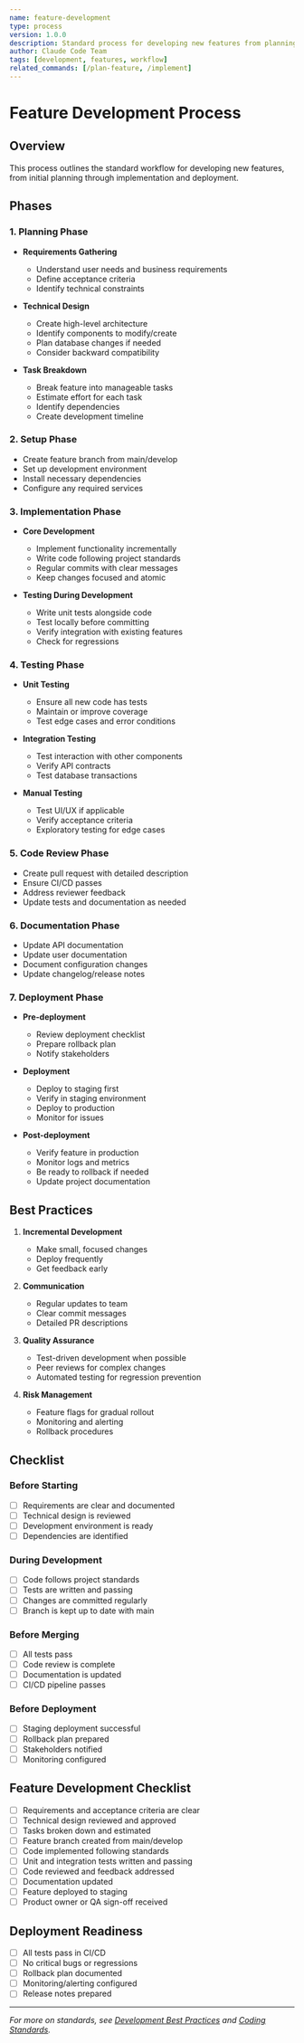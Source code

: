 ```yaml
---
name: feature-development
type: process
version: 1.0.0
description: Standard process for developing new features from planning to deployment
author: Claude Code Team
tags: [development, features, workflow]
related_commands: [/plan-feature, /implement]
---
```


# Feature Development Process

## Overview
This process outlines the standard workflow for developing new features, from initial planning through implementation and deployment.

## Phases

### 1. Planning Phase
- **Requirements Gathering**
  - Understand user needs and business requirements
  - Define acceptance criteria
  - Identify technical constraints
  
- **Technical Design**
  - Create high-level architecture
  - Identify components to modify/create
  - Plan database changes if needed
  - Consider backward compatibility

- **Task Breakdown**
  - Break feature into manageable tasks
  - Estimate effort for each task
  - Identify dependencies
  - Create development timeline

### 2. Setup Phase
- Create feature branch from main/develop
- Set up development environment
- Install necessary dependencies
- Configure any required services

### 3. Implementation Phase
- **Core Development**
  - Implement functionality incrementally
  - Write code following project standards
  - Regular commits with clear messages
  - Keep changes focused and atomic

- **Testing During Development**
  - Write unit tests alongside code
  - Test locally before committing
  - Verify integration with existing features
  - Check for regressions

### 4. Testing Phase
- **Unit Testing**
  - Ensure all new code has tests
  - Maintain or improve coverage
  - Test edge cases and error conditions

- **Integration Testing**
  - Test interaction with other components
  - Verify API contracts
  - Test database transactions

- **Manual Testing**
  - Test UI/UX if applicable
  - Verify acceptance criteria
  - Exploratory testing for edge cases

### 5. Code Review Phase
- Create pull request with detailed description
- Ensure CI/CD passes
- Address reviewer feedback
- Update tests and documentation as needed

### 6. Documentation Phase
- Update API documentation
- Update user documentation
- Document configuration changes
- Update changelog/release notes

### 7. Deployment Phase
- **Pre-deployment**
  - Review deployment checklist
  - Prepare rollback plan
  - Notify stakeholders

- **Deployment**
  - Deploy to staging first
  - Verify in staging environment
  - Deploy to production
  - Monitor for issues

- **Post-deployment**
  - Verify feature in production
  - Monitor logs and metrics
  - Be ready to rollback if needed
  - Update project documentation

## Best Practices

1. **Incremental Development**
   - Make small, focused changes
   - Deploy frequently
   - Get feedback early

2. **Communication**
   - Regular updates to team
   - Clear commit messages
   - Detailed PR descriptions

3. **Quality Assurance**
   - Test-driven development when possible
   - Peer reviews for complex changes
   - Automated testing for regression prevention

4. **Risk Management**
   - Feature flags for gradual rollout
   - Monitoring and alerting
   - Rollback procedures

## Checklist

### Before Starting
- [ ] Requirements are clear and documented
- [ ] Technical design is reviewed
- [ ] Development environment is ready
- [ ] Dependencies are identified

### During Development
- [ ] Code follows project standards
- [ ] Tests are written and passing
- [ ] Changes are committed regularly
- [ ] Branch is kept up to date with main

### Before Merging
- [ ] All tests pass
- [ ] Code review is complete
- [ ] Documentation is updated
- [ ] CI/CD pipeline passes

### Before Deployment
- [ ] Staging deployment successful
- [ ] Rollback plan prepared
- [ ] Stakeholders notified
- [ ] Monitoring configured

## Feature Development Checklist
- [ ] Requirements and acceptance criteria are clear
- [ ] Technical design reviewed and approved
- [ ] Tasks broken down and estimated
- [ ] Feature branch created from main/develop
- [ ] Code implemented following standards
- [ ] Unit and integration tests written and passing
- [ ] Code reviewed and feedback addressed
- [ ] Documentation updated
- [ ] Feature deployed to staging
- [ ] Product owner or QA sign-off received

## Deployment Readiness
- [ ] All tests pass in CI/CD
- [ ] No critical bugs or regressions
- [ ] Rollback plan documented
- [ ] Monitoring/alerting configured
- [ ] Release notes prepared

---

*For more on standards, see [Development Best Practices](../standards/best-practices.md) and [Coding Standards](../standards/coding-standards.md).*

